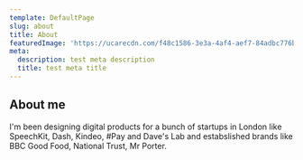 ```yaml
---
template: DefaultPage
slug: about
title: About
featuredImage: 'https://ucarecdn.com/f48c1586-3e3a-4af4-aef7-84adbc776b52/'
meta:
  description: test meta description
  title: test meta title
---
```

## About me

I'm been designing digital products for a bunch of startups in London like SpeechKit, Dash, Kindeo, #Pay and Dave's Lab and estabslished brands like BBC Good Food, National Trust, Mr Porter.
